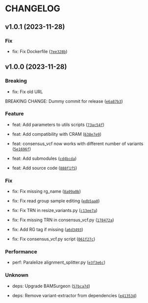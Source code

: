# CHANGELOG



## v1.0.1 (2023-11-28)

### Fix

* fix: Fix Dockerfile ([`7ee328b`](https://github.com/Computational-Genomics-BSC/GenomeVariator/commit/7ee328be839826fcb0eaeb9e733f2c0789b69bf3))


## v1.0.0 (2023-11-28)

### Breaking

* fix: Fix old URL

BREAKING CHANGE: Dummy commit for release ([`e6a87b3`](https://github.com/Computational-Genomics-BSC/GenomeVariator/commit/e6a87b370f1e08306fa9713c407b9ee040de4ee9))

### Feature

* feat: Add parameters to utils scripts ([`73ac54f`](https://github.com/Computational-Genomics-BSC/GenomeVariator/commit/73ac54f2f320db1378e0922d570ba2680a4287ca))

* feat: Add compatibility with CRAM ([`638e7e9`](https://github.com/Computational-Genomics-BSC/GenomeVariator/commit/638e7e914b01786fbc66fe62eecb49206cb769ed))

* feat: consensus_vcf now works with different number of variants ([`5e1696f`](https://github.com/Computational-Genomics-BSC/GenomeVariator/commit/5e1696f3aae7156786265619f14333c48ebfa298))

* feat: Add submodules ([`cd4bcda`](https://github.com/Computational-Genomics-BSC/GenomeVariator/commit/cd4bcda803e9b29b8959994a3b34338e3cf1a38c))

* feat: Add source code ([`888f1f5`](https://github.com/Computational-Genomics-BSC/GenomeVariator/commit/888f1f5c3ffbc3a54d83a9b1ebaa145f0ff46c59))

### Fix

* fix: Fix missing rg_name ([`8a09a0b`](https://github.com/Computational-Genomics-BSC/GenomeVariator/commit/8a09a0bb8f1967f956b48b154b3cf84e3e332512))

* fix: Fix read group sample editing ([`edb5aa0`](https://github.com/Computational-Genomics-BSC/GenomeVariator/commit/edb5aa006622467459aa2d01e4b13d1ead53e6ae))

* fix: Fix TRN in resize_variants.py ([`c13ee7a`](https://github.com/Computational-Genomics-BSC/GenomeVariator/commit/c13ee7a2628a260fd38505f80deda98c46ef2205))

* fix: Fix missing TRN in consensus_vcf.py ([`178472a`](https://github.com/Computational-Genomics-BSC/GenomeVariator/commit/178472abfe62d065d18039c5f36f86927035a6e6))

* fix: Add RG tag if missing ([`a6d3493`](https://github.com/Computational-Genomics-BSC/GenomeVariator/commit/a6d34931e6320337671ce84a8040d21d1e5e2197))

* fix: Fix consensus_vcf.py script ([`061f27c`](https://github.com/Computational-Genomics-BSC/GenomeVariator/commit/061f27cce293876c645f1f0023d704863f88ee00))

### Performance

* perf: Paralelize alignment_splitter.py ([`e3f3e6c`](https://github.com/Computational-Genomics-BSC/GenomeVariator/commit/e3f3e6c1f52b7f150144cc8bcc43cb40ae529ed2))

### Unknown

* deps: Upgrade BAMSurgeon ([`57bca7d`](https://github.com/Computational-Genomics-BSC/GenomeVariator/commit/57bca7de5386a72f1aa58a95d76c3189b296207c))

* deps: Remove variant-extractor from dependencies ([`e413534`](https://github.com/Computational-Genomics-BSC/GenomeVariator/commit/e4135344e8f6a920806c0d0e772787ae0d393a4c))
